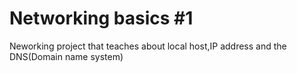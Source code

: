 # Networking basics #1
Neworking project that teaches about local host,IP address and the DNS(Domain name system)
